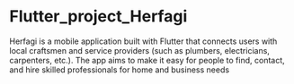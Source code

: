 # Flutter_project_Herfagi
Herfagi is a mobile application built with Flutter that connects users with local craftsmen and service providers (such as plumbers, electricians, carpenters, etc.). The app aims to make it easy for people to find, contact, and hire skilled professionals for home and business needs
